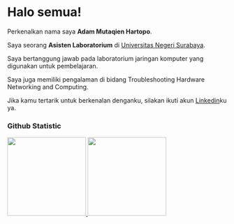 # Halo semua! 

Perkenalkan nama saya **Adam Mutaqien Hartopo**.<br>

Saya seorang **Asisten Laboratorium** di [Universitas Negeri Surabaya](https://unesa.ac.id/).<br>

Saya bertanggung jawab pada laboratorium jaringan komputer yang digunakan untuk pembelajaran.<br>

Saya juga memiliki pengalaman di bidang Troubleshooting Hardware Networking and Computing.<br>

Jika kamu tertarik untuk berkenalan denganku, silakan ikuti akun [Linkedin](https://www.linkedin.com/in/adam-mutaqien-hartopo-0ab19428b/)ku ya.

### Github Statistic
<p align="left">
<a href="https://github.com/admtq">
  <img height="180em" src="https://github-readme-stats-eight-theta.vercel.app/api?username=penuliscode&show_icons=true&theme=algolia&include_all_commits=true&count_private=true"/>
  <img height="180em" src="https://github-readme-stats-eight-theta.vercel.app/api/top-langs/?username=penuliscode&layout=compact&layout=compact&theme=algolia"/>
</a>
</p>
